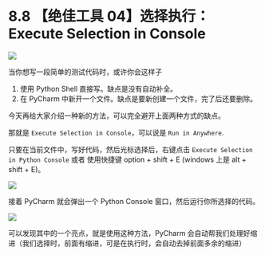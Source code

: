 # 8.8 【绝佳工具 04】选择执行：Execute Selection in Console

![](http://image.iswbm.com/20200804124133.png)

当你想写一段简单的测试代码时，或许你会这样子

1. 使用 Python Shell 直接写。缺点是没有自动补全。
2. 在 PyCharm 中新开一个文件。缺点是要新创建一个文件，完了后还要删除。

今天再给大家介绍一种新的方法，可以完全避开上面两种方式的缺点。

那就是 `Execute Selection in Console`，可以说是 `Run in Anywhere`.

只要在当前文件中，写好代码，然后光标选择后，右键点击 `Execute Selection in Python Console` 或者 使用快捷键 option + shift + E (windows 上是 alt + shift + E)。

![](http://image.iswbm.com/20200825083349.png)

接着 PyCharm 就会弹出一个 Python Console 窗口，然后运行你所选择的代码。

![](http://image.iswbm.com/20200825083632.png)

可以发现其中的一个亮点，就是使用这种方法，PyCharm 会自动帮我们处理好缩进（我们选择时，前面有缩进，可是在执行时，会自动去掉前面多余的缩进）


